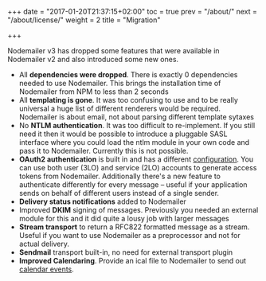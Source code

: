+++
date = "2017-01-20T21:37:15+02:00"
toc = true
prev = "/about/"
next = "/about/license/"
weight = 2
title = "Migration"

+++

Nodemailer v3 has dropped some features that were available in Nodemailer v2 and also introduced some new ones.

- All **dependencies were dropped**. There is exactly 0 dependencies needed to use Nodemailer. This brings the installation time of Nodemailer from NPM to less than 2 seconds
- All **templating is gone**. It was too confusing to use and to be really universal a huge list of different renderers would be required. Nodemailer is about email, not about parsing different template sytaxes
- No **NTLM authentication**. It was too difficult to re-implement. If you still need it then it would be possible to introduce a pluggable SASL interface where you could load the ntlm module in your own code and pass it to Nodemailer. Currently this is not possible.
- **OAuth2 authentication** is built in and has a different [configuration](/smtp/oauth2/). You can use both user (3LO) and service (2LO) accounts to generate access tokens from Nodemailer. Additionally there's a new feature to authenticate differently for every message – useful if your application sends on behalf of different users instead of a single sender.
- **Delivery status notifications** added to Nodemailer
- Improved **DKIM** signing of messages. Previously you needed an external module for this and it did quite a lousy job with larger messages
- **Stream transport** to return a RFC822 formatted message as a stream. Useful if you want to use Nodemailer as a preprocessor and not for actual delivery.
- **Sendmail** transport built-in, no need for external transport plugin
- **Improved Calendaring**. Provide an ical file to Nodemailer to send out [calendar events](/message/calendar-events/).
